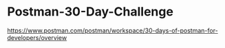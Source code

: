 # Postman-30-Day-Challenge
https://www.postman.com/postman/workspace/30-days-of-postman-for-developers/overview
